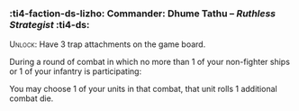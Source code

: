 ### :ti4-faction-ds-lizho: **Commander**: Dhume Tathu – _Ruthless Strategist_ :ti4-ds:
<span style="font-variant:small-caps;">Unlock</span>: Have 3 trap attachments on the game board.

During a round of combat in which no more than 1 of your non-fighter ships or 1 of your infantry is participating:

You may choose 1 of your units in that combat, that unit rolls 1 additional combat die.
